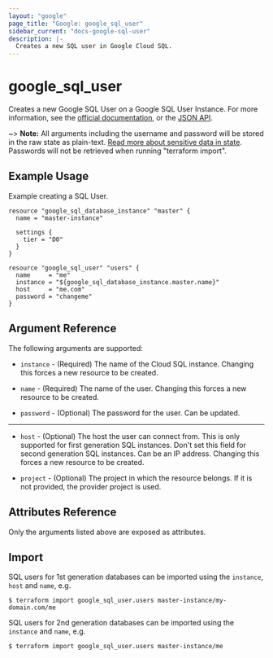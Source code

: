 ```yaml
---
layout: "google"
page_title: "Google: google_sql_user"
sidebar_current: "docs-google-sql-user"
description: |-
  Creates a new SQL user in Google Cloud SQL.
---
```


# google\_sql\_user

Creates a new Google SQL User on a Google SQL User Instance. For more information, see the [official documentation](https://cloud.google.com/sql/), or the [JSON API](https://cloud.google.com/sql/docs/admin-api/v1beta4/users).

~> **Note:** All arguments including the username and password will be stored in the raw state as plain-text.
[Read more about sensitive data in state](/docs/state/sensitive-data.html). Passwords will not be retrieved when running
"terraform import".

## Example Usage

Example creating a SQL User.

```hcl
resource "google_sql_database_instance" "master" {
  name = "master-instance"

  settings {
    tier = "D0"
  }
}

resource "google_sql_user" "users" {
  name     = "me"
  instance = "${google_sql_database_instance.master.name}"
  host     = "me.com"
  password = "changeme"
}
```

## Argument Reference

The following arguments are supported:

* `instance` - (Required) The name of the Cloud SQL instance. Changing this
    forces a new resource to be created.

* `name` - (Required) The name of the user. Changing this forces a new resource
    to be created.

* `password` - (Optional) The password for the user. Can be updated.

- - -

* `host` - (Optional) The host the user can connect from. This is only supported
    for first generation SQL instances. Don't set this field for second generation
    SQL instances. Can be an IP address. Changing this forces a new resource to be created.

* `project` - (Optional) The project in which the resource belongs. If it
    is not provided, the provider project is used.

## Attributes Reference

Only the arguments listed above are exposed as attributes.

## Import

SQL users for 1st generation databases can be imported using the `instance`, `host` and `name`, e.g.

```
$ terraform import google_sql_user.users master-instance/my-domain.com/me
```

SQL users for 2nd generation databases can be imported using the `instance` and `name`, e.g.

```
$ terraform import google_sql_user.users master-instance/me
```
